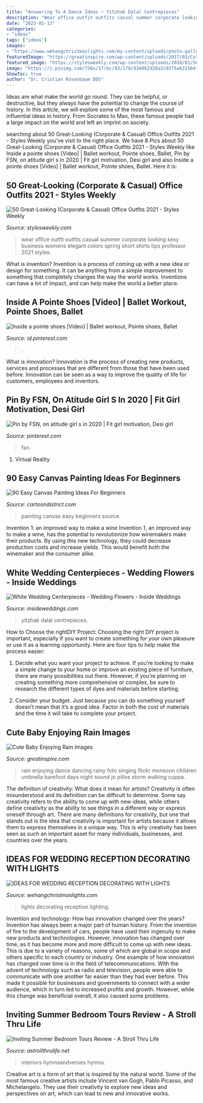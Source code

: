 ```yaml
---
title: "Answering To A Dance Ideas ~ Yitzhak Dalal Centrepieces"
description: "Wear office outfit outfits casual summer corporate looking sexy business womens elegant colors spring short shirts tips professor 2021 styles"
date: "2023-01-13"
categories:
- "ideas"
tags: ["ideas"]
images:
- "https://www.wehangchristmaslights.com/my-content/uploads/photo-gallery/f0118ae9a4c96706a7f24bdc38fdc990.jpg"
featuredImage: "https://greatinspire.com/wp-content/uploads/2017/03/Cute-Baby-Enjoying-Rain-Images-5.jpg"
featured_image: "https://stylesweekly.com/wp-content/uploads/2018/01/50-great-looking-corporate-and-casual-work-outfits-for-women-12.jpg"
image: "https://i.pinimg.com/736x/17/bc/93/17bc934062d28a3c0375a631564f92d4.jpg"
ShowToc: true
author: "Dr. Cristian Rosenbaum DDS"
---
```



Ideas are what make the world go round. They can be helpful, or destructive, but they always have the potential to change the course of history. In this article, we will explore some of the most famous and influential ideas in history. From Socrates to Mao, these famous people had a large impact on the world and left an imprint on society.

	

		
searching about 50 Great-Looking (Corporate &amp; Casual) Office Outfits 2021 - Styles Weekly you've visit to the right place. We have 8 Pics about 50 Great-Looking (Corporate &amp; Casual) Office Outfits 2021 - Styles Weekly like Inside a pointe shoes [Video] | Ballet workout, Pointe shoes, Ballet, Pin by FSN, on atitude girl s in 2020 | Fit girl motivation, Desi girl and also Inside a pointe shoes [Video] | Ballet workout, Pointe shoes, Ballet. Here it is:
		
    
## 50 Great-Looking (Corporate &amp; Casual) Office Outfits 2021 - Styles Weekly

<img loading=lazy src="https://stylesweekly.com/wp-content/uploads/2018/01/50-great-looking-corporate-and-casual-work-outfits-for-women-12.jpg" onerror="this.onerror=null;this.src='https://tse1.mm.bing.net/th?id=OIP.azf68UwjZfh0d1CCR6soBQHaKA&amp;pid=15.1';" alt="50 Great-Looking (Corporate &amp; Casual) Office Outfits 2021 - Styles Weekly">

_Source: stylesweekly.com_

>wear office outfit outfits casual summer corporate looking sexy business womens elegant colors spring short shirts tips professor 2021 styles. 

	

What is invention?
Invention is a process of coming up with a new idea or design for something. It can be anything from a simple improvement to something that completely changes the way the world works. Inventions can have a lot of impact, and can help make the world a better place.

    
## Inside A Pointe Shoes [Video] | Ballet Workout, Pointe Shoes, Ballet

<img loading=lazy src="https://i.pinimg.com/736x/f7/b3/43/f7b34304c7356bcfa067a9bcf4edea45.jpg" onerror="this.onerror=null;this.src='https://tse2.mm.bing.net/th?id=OIP.J-6rz0RUx-vg3ai7HkXlwQHaNK&amp;pid=15.1';" alt="Inside a pointe shoes [Video] | Ballet workout, Pointe shoes, Ballet">

_Source: id.pinterest.com_

>. 

	

What is innovation?
Innovation is the process of creating new products, services and processes that are different from those that have been used before. Innovation can be seen as a way to improve the quality of life for customers, employees and inventors.

    
## Pin By FSN, On Atitude Girl S In 2020 | Fit Girl Motivation, Desi Girl

<img loading=lazy src="https://i.pinimg.com/736x/17/bc/93/17bc934062d28a3c0375a631564f92d4.jpg" onerror="this.onerror=null;this.src='https://tse4.mm.bing.net/th?id=OIP.sLqUsnvEJWHRT03YYGFw1QHaLS&amp;pid=15.1';" alt="Pin by FSN, on atitude girl s in 2020 | Fit girl motivation, Desi girl">

_Source: pinterest.com_

>fsn. 

	

1. Virtual Reality 

    
## 90 Easy Canvas Painting Ideas For Beginners

<img loading=lazy src="http://www.cartoondistrict.com/wp-content/uploads/2017/06/Easy-Canvas-Painting-Ideas-For-Beginners3.jpg" onerror="this.onerror=null;this.src='https://tse1.mm.bing.net/th?id=OIP.zNQRTCHEgPGaBeUu6EiEpQHaJ4&amp;pid=15.1';" alt="90 Easy Canvas Painting Ideas For Beginners">

_Source: cartoondistrict.com_

>painting canvas easy beginners source. 

	

Invention 1: an improved way to make a wine
Invention 1, an improved way to make a wine, has the potential to revolutionize how winemakers make their products. By using this new technology, they could decrease production costs and increase yields. This would benefit both the winemaker and the consumer alike.

    
## White Wedding Centerpieces - Wedding Flowers - Inside Weddings

<img loading=lazy src="https://d1zpvjny0s6omk.cloudfront.net/media/fileupload/2013/07/16/WhiteCenterpiece1.jpg" onerror="this.onerror=null;this.src='https://tse2.mm.bing.net/th?id=OIP.O1bRjeiAGe0AB_1HTh69pAHaJ7&amp;pid=15.1';" alt="White Wedding Centerpieces - Wedding Flowers - Inside Weddings">

_Source: insideweddings.com_

>yitzhak dalal centrepieces. 

	

How to Choose the rightDIY Project:
Choosing the right DIY project is important, especially if you want to create something for your own pleasure or use it as a learning opportunity. Here are four tips to help make the process easier:
1. Decide what you want your project to achieve. If you’re looking to make a simple change to your home or improve an existing piece of furniture, there are many possibilities out there. However, if you’re planning on creating something more comprehensive or complex, be sure to research the different types of dyes and materials before starting.

2. Consider your budget. Just because you can do something yourself doesn’t mean that it’s a good idea. Factor in both the cost of materials and the time it will take to complete your project.

    
## Cute Baby Enjoying Rain Images

<img loading=lazy src="https://greatinspire.com/wp-content/uploads/2017/03/Cute-Baby-Enjoying-Rain-Images-5.jpg" onerror="this.onerror=null;this.src='https://tse4.mm.bing.net/th?id=OIP.rHP3E_3RI4g_15PpO98ztgHaHa&amp;pid=15.1';" alt="Cute Baby Enjoying Rain Images">

_Source: greatinspire.com_

>rain enjoying dance dancing rainy foto singing flickr monsoon children umbrella barefoot days night sound jo pillos storm walking cuppa. 

	

The definition of creativity: What does it mean for artists?
Creativity is often misunderstood and its definition can be difficult to determine. Some say creativity refers to the ability to come up with new ideas, while others define creativity as the ability to see things in a different way or express oneself through art. There are many definitions for creativity, but one that stands out is the idea that creativity is important for artists because it allows them to express themselves in a unique way. This is why creativity has been seen as such an important asset for many individuals, businesses, and countries over the years.

    
## IDEAS FOR WEDDING RECEPTION DECORATING WITH LIGHTS

<img loading=lazy src="https://www.wehangchristmaslights.com/my-content/uploads/photo-gallery/f0118ae9a4c96706a7f24bdc38fdc990.jpg" onerror="this.onerror=null;this.src='https://tse3.mm.bing.net/th?id=OIP.-nEnL6qHd5cWZVubYwg09AHaJQ&amp;pid=15.1';" alt="IDEAS FOR WEDDING RECEPTION DECORATING WITH LIGHTS">

_Source: wehangchristmaslights.com_

>lights decorating reception lighting. 

	

Invention and technology: How has innovation changed over the years?
Invention has always been a major part of human history. From the invention of fire to the development of cars, people have used their ingenuity to make new products and technologies. However, innovation has changed over time, as it has become more and more difficult to come up with new ideas. This is due to a variety of reasons, some of which are global in scope and others specific to each country or industry.
One example of how innovation has changed over time is in the field of telecommunications. With the advent of technology such as radio and television, people were able to communicate with one another far easier than they had ever before. This made it possible for businesses and governments to connect with a wider audience, which in turn led to increased profits and growth. However, while this change was beneficial overall, it also caused some problems.

    
## Inviting Summer Bedroom Tours Review - A Stroll Thru Life

<img loading=lazy src="https://www.astrollthrulife.net/wp-content/uploads/2020/07/Summer-Coastal-Bedroom.jpg" onerror="this.onerror=null;this.src='https://tse4.mm.bing.net/th?id=OIP.ACEEKsuEOgm5zw5QF6y6rAHaLH&amp;pid=15.1';" alt="Inviting Summer Bedroom Tours Review - A Stroll Thru Life">

_Source: astrollthrulife.net_

>interiors hymnsandverses hymns. 

	

Creative art is a form of art that is inspired by the natural world. Some of the most famous creative artists include Vincent van Gogh, Pablo Picasso, and Michelangelo. They use their creativity to explore new ideas and perspectives on art, which can lead to new and innovative works.

